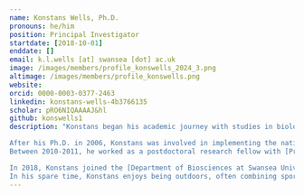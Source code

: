 ```yaml
---
name: Konstans Wells, Ph.D.
pronouns: he/him
position: Principal Investigator
startdate: [2018-10-01]
enddate: []
email: k.l.wells [at] swansea [dot] ac.uk
image: /images/members/profile_konswells_2024_3.png
altimage: /images/members/profile_konswells.png
website:
orcid: 0000-0003-0377-2463
linkedin: konstans-wells-4b3766135
scholar: pRO6NIQAAAAJ&hl
github: konswells1
description: "Konstans began his academic journey with studies in biology and ecology at the University of Freiburg (Germany), the Australian National University (Australia), and the University of Würzburg (Germany). He benefitted from the guidance of [Prof. Andrew Cockburn](https://biology.anu.edu.au/people/andrew-cockburn), [Dr Martin Pfeiffer](https://www.biogeo.uni-bayreuth.de/biogeo/de/mitarbeiter/mit/mitarbeiter_detail.php?id_obj=132043), [Prof. Eduard Linsenmair](https://www.biozentrum.uni-wuerzburg.de/en/zoo3/team/linsenmair/), and the late [Prof. Elisabeth Kalko](https://en.wikipedia.org/wiki/Elisabeth_Kalko), among many others. His academic path, shaped by international experience and curiosity about our natural world, led him to develop and pursue original research on the diversity, ecology, and host–parasite interactions of small mammal communities in Borneo. This work formed the foundation of his M.Sc. at the University of Würzburg and his Ph.D. at the University of Ulm, and it has since evolved into long-standing collaborations with the national park authorities [Sabah Parks](https://www.sabahparks.org.my/). <br>

After his Ph.D. in 2006, Konstans was involved in implementing the national large-scale and long-term German research platform [“Biodiversity Exploratories”](https://www.biodiversity-exploratories.de/en/) as scientific manager and postdoctoral researcher on vertebrate functional diversity, based at the University of Ulm.  
Between 2010-2011, he worked as a postdoctoral research fellow with [Prof. Bob O’Hara](https://www.ntnu.edu/employees/bob.ohara) at the Senckenberg Biodiversity and Climate Research Centre (SBiK-F), on developing hierarchical Bayesian models to tackle multivariate biological systems. Although the formal appointment was shortened due to personal circumstances, the collaboration continued for several years and proved formative in integrating his field-based ecological expertise with advanced statistical modelling. Other postdoctoral experience include research fellowships on modelling host-parasite interactions and eco-epidemiological dynamics at the University of Adelaide (with [Dr Damien Fordham](https://researchers.adelaide.edu.au/profile/damien.fordham), [Prof. Barry Brook](https://discover.utas.edu.au/Barry.Brook), [Prof. Phil Cassey](https://researchers.adelaide.edu.au/profile/phill.cassey)) and at Griffith University (with [Prof. Hamish McCallum](https://experts.griffith.edu.au/18706-hamish-mccallum)).  <br>

In 2018, Konstans joined the [Department of Biosciences at Swansea University](https://www.swansea.ac.uk/bioscience/), where he founded the Biodiversity and Animal Health Ecology Group. Our group investigates how global environmental change affects health and resilience across biological scales from individuals to populations and ecosystems. We integrate field ecology, ecological modelling, and laboratory research to study vertebrates (primarily mammals and birds), their symbionts (including parasites and microbiomes) in different environments. Our work addresses pressing challenges such as biodiversity loss, invasive species, biodiversity offsetting, and the impacts of novel environments on wildlife and domesticated animal health. We aim to inform evidence-based conservation and planetary health strategies.   <br>
In his spare time, Konstans enjoys being outdoors, often combining sport, travel and photography with his passion for biodiversity and remote ecosystems."
---
```


 













